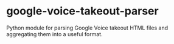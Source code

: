 # google-voice-takeout-parser

Python module for parsing Google Voice takeout HTML files and aggregating
them into a useful format.
